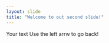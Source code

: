 ```yaml
---
layout: slide
title: "Welcome to out second slide!"
---
```

Your text
Use the left arrw to go back!
